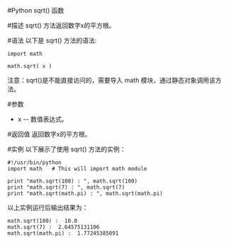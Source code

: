#Python sqrt() 函数


#描述
sqrt() 方法返回数字x的平方根。

#语法
以下是 sqrt() 方法的语法:

```
import math

math.sqrt( x )
```

注意：sqrt()是不能直接访问的，需要导入 math 模块，通过静态对象调用该方法。

#参数
- x -- 数值表达式。

#返回值
返回数字x的平方根。

#实例
以下展示了使用 sqrt() 方法的实例：

```
#!/usr/bin/python
import math   # This will import math module

print "math.sqrt(100) : ", math.sqrt(100)
print "math.sqrt(7) : ", math.sqrt(7)
print "math.sqrt(math.pi) : ", math.sqrt(math.pi)
```

以上实例运行后输出结果为：
```
math.sqrt(100) :  10.0
math.sqrt(7) :  2.64575131106
math.sqrt(math.pi) :  1.77245385091
```